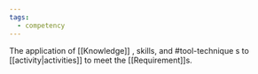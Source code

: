 ```yaml
---
tags:
  - competency
---
```

The application of [[Knowledge]] , skills, and #tool-technique s to [[activity|activities]] to meet the [[Requirement]]s.